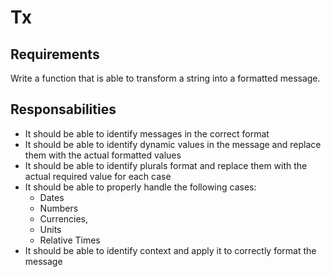 # Tx

## Requirements

Write a function that is able to transform a string into a formatted message.

## Responsabilities

- It should be able to identify messages in the correct format
- It should be able to identify dynamic values in the message and replace them
  with the actual formatted values
- It should be able to identify plurals format and replace them with the actual
  required value for each case
- It should be able to properly handle the following cases:
  - Dates
  - Numbers
  - Currencies,
  - Units
  - Relative Times
- It should be able to identify context and apply it to correctly format the
  message
